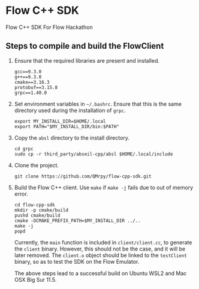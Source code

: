 # Flow C++ SDK
Flow C++ SDK For Flow Hackathon

## Steps to compile and build the FlowClient

1. Ensure that the required libraries are present and installed.

      ```
      gcc==9.3.0
      g++==9.3.0
      cmake==3.16.3
      protobuf==3.15.8
      grpc==1.40.0
      ```
       
2. Set environment variables in `~/.bashrc`. Ensure that this is the same directory used during the installation of `grpc`.

      ```
      export MY_INSTALL_DIR=$HOME/.local
      export PATH="$MY_INSTALL_DIR/bin:$PATH"
      ```
      
3. Copy the `absl` directory to the install directory.

      ```
      cd grpc
      sudo cp -r third_party/abseil-cpp/absl $HOME/.local/include
      ```
      
4. Clone the project.

      ```
      git clone https://github.com/QMrpy/flow-cpp-sdk.git
      ```
      
5. Build the Flow C++ client. Use `make` if `make -j` fails due to out of memory error. 

      ```
      cd flow-cpp-sdk
      mkdir -p cmake/build
      pushd cmake/build
      cmake -DCMAKE_PREFIX_PATH=$MY_INSTALL_DIR ../..
      make -j
      popd
      ```
      
     Currently, the `main` function is included in `client/client.cc`, to generate the `client` binary. However, this should not be the case, and it will be later removed. The `client.o` object should be linked to the `testClient` binary, so as to test the SDK on the Flow Emulator.
     
     The above steps lead to a successful build on Ubuntu WSL2 and Mac OSX Big Sur 11.5.
    
       

